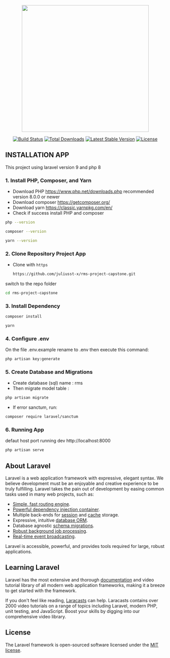 <p align="center"><a href="https://laravel.com" target="_blank"><img src="https://raw.githubusercontent.com/laravel/art/master/logo-lockup/5%20SVG/2%20CMYK/1%20Full%20Color/laravel-logolockup-cmyk-red.svg" width="400"></a></p>

<p align="center">
<a href="https://travis-ci.org/laravel/framework"><img src="https://travis-ci.org/laravel/framework.svg" alt="Build Status"></a>
<a href="https://packagist.org/packages/laravel/framework"><img src="https://img.shields.io/packagist/dt/laravel/framework" alt="Total Downloads"></a>
<a href="https://packagist.org/packages/laravel/framework"><img src="https://img.shields.io/packagist/v/laravel/framework" alt="Latest Stable Version"></a>
<a href="https://packagist.org/packages/laravel/framework"><img src="https://img.shields.io/packagist/l/laravel/framework" alt="License"></a>
</p>

## INSTALLATION APP

<p>This project using laravel version 9 and php 8</p>

### 1. Install PHP, Composer, and Yarn

-   Download PHP https://www.php.net/downloads.php recommended version 8.0.0 or newer
-   Download composer https://getcomposer.org/
-   Download yarn https://classic.yarnpkg.com/en/
-   Check if success install PHP and composer

```sh
php --version
```

```sh
composer --version
```

```sh
yarn --version
```

### 2. Clone Repository Project App

-   Clone with `https`
    ```sh
    https://github.com/juliusst-x/rms-project-capstone.git
    ```

switch to the repo folder

```sh
cd rms-project-capstone
```

### 3. Install Dependency

```sh
composer install
```

```sh
yarn
```

### 4. Configure .env

On the file .env.example rename to .env then execute this command:

```sh
php artisan key:generate
```

### 5. Create Database and Migrations

-   Create database (sql) name : rms
-   Then migrate model table :

```sh
php artisan migrate
```

-   If error sanctum, run:

```sh
composer require laravel/sanctum
```

### 6. Running App

defaut host port running dev http://localhost:8000

```sh
php artisan serve
```

## About Laravel

Laravel is a web application framework with expressive, elegant syntax. We believe development must be an enjoyable and creative experience to be truly fulfilling. Laravel takes the pain out of development by easing common tasks used in many web projects, such as:

-   [Simple, fast routing engine](https://laravel.com/docs/routing).
-   [Powerful dependency injection container](https://laravel.com/docs/container).
-   Multiple back-ends for [session](https://laravel.com/docs/session) and [cache](https://laravel.com/docs/cache) storage.
-   Expressive, intuitive [database ORM](https://laravel.com/docs/eloquent).
-   Database agnostic [schema migrations](https://laravel.com/docs/migrations).
-   [Robust background job processing](https://laravel.com/docs/queues).
-   [Real-time event broadcasting](https://laravel.com/docs/broadcasting).

Laravel is accessible, powerful, and provides tools required for large, robust applications.

## Learning Laravel

Laravel has the most extensive and thorough [documentation](https://laravel.com/docs) and video tutorial library of all modern web application frameworks, making it a breeze to get started with the framework.

If you don't feel like reading, [Laracasts](https://laracasts.com) can help. Laracasts contains over 2000 video tutorials on a range of topics including Laravel, modern PHP, unit testing, and JavaScript. Boost your skills by digging into our comprehensive video library.

## License

The Laravel framework is open-sourced software licensed under the [MIT license](https://opensource.org/licenses/MIT).
